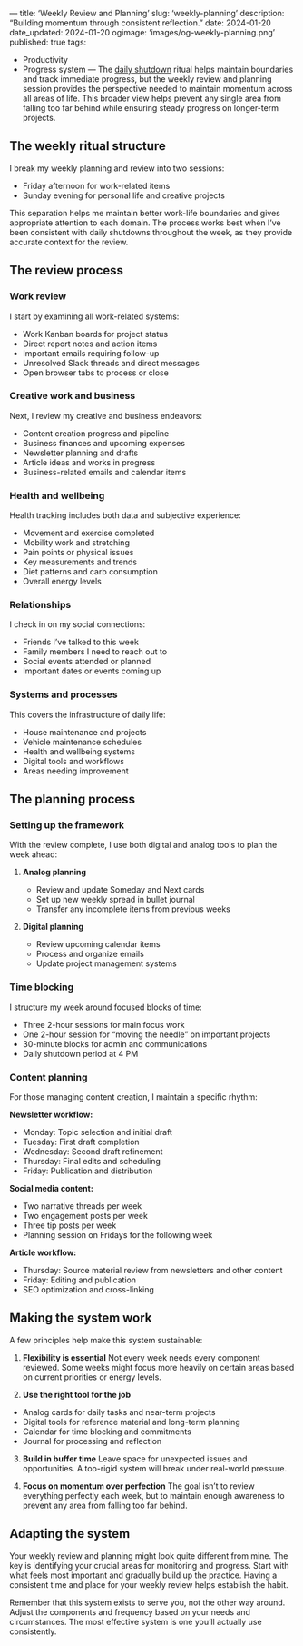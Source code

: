 —
title: ‘Weekly Review and Planning’
slug: ‘weekly-planning’
description: “Building momentum through consistent reflection.”
date: 2024-01-20
date_updated: 2024-01-20
ogimage: ‘images/og-weekly-planning.png’
published: true
tags:
  - Productivity
  - Progress system
—
The [daily shutdown](/daily-shutdown) ritual helps maintain boundaries and track immediate progress, but the weekly review and planning session provides the perspective needed to maintain momentum across all areas of life. This broader view helps prevent any single area from falling too far behind while ensuring steady progress on longer-term projects.

## The weekly ritual structure

I break my weekly planning and review into two sessions:
- Friday afternoon for work-related items
- Sunday evening for personal life and creative projects

This separation helps me maintain better work-life boundaries and gives appropriate attention to each domain. The process works best when I’ve been consistent with daily shutdowns throughout the week, as they provide accurate context for the review.

## The review process

### Work review
I start by examining all work-related systems:
- Work Kanban boards for project status
- Direct report notes and action items
- Important emails requiring follow-up
- Unresolved Slack threads and direct messages
- Open browser tabs to process or close

### Creative work and business
Next, I review my creative and business endeavors:
- Content creation progress and pipeline
- Business finances and upcoming expenses
- Newsletter planning and drafts
- Article ideas and works in progress
- Business-related emails and calendar items

### Health and wellbeing
Health tracking includes both data and subjective experience:
- Movement and exercise completed
- Mobility work and stretching
- Pain points or physical issues
- Key measurements and trends
- Diet patterns and carb consumption
- Overall energy levels

### Relationships
I check in on my social connections:
- Friends I’ve talked to this week
- Family members I need to reach out to
- Social events attended or planned
- Important dates or events coming up

### Systems and processes
This covers the infrastructure of daily life:
- House maintenance and projects
- Vehicle maintenance schedules
- Health and wellbeing systems
- Digital tools and workflows
- Areas needing improvement

## The planning process

### Setting up the framework

With the review complete, I use both digital and analog tools to plan the week ahead:

1. **Analog planning**
   - Review and update Someday and Next cards
   - Set up new weekly spread in bullet journal
   - Transfer any incomplete items from previous weeks

2. **Digital planning**
   - Review upcoming calendar items
   - Process and organize emails
   - Update project management systems

### Time blocking

I structure my week around focused blocks of time:
- Three 2-hour sessions for main focus work
- One 2-hour session for “moving the needle” on important projects
- 30-minute blocks for admin and communications
- Daily shutdown period at 4 PM

### Content planning

For those managing content creation, I maintain a specific rhythm:

**Newsletter workflow:**
- Monday: Topic selection and initial draft
- Tuesday: First draft completion
- Wednesday: Second draft refinement
- Thursday: Final edits and scheduling
- Friday: Publication and distribution

**Social media content:**
- Two narrative threads per week
- Two engagement posts per week
- Three tip posts per week
- Planning session on Fridays for the following week

**Article workflow:**
- Thursday: Source material review from newsletters and other content
- Friday: Editing and publication
- SEO optimization and cross-linking

## Making the system work

A few principles help make this system sustainable:

1. **Flexibility is essential**
Not every week needs every component reviewed. Some weeks might focus more heavily on certain areas based on current priorities or energy levels.

2. **Use the right tool for the job**
- Analog cards for daily tasks and near-term projects
- Digital tools for reference material and long-term planning
- Calendar for time blocking and commitments
- Journal for processing and reflection

3. **Build in buffer time**
Leave space for unexpected issues and opportunities. A too-rigid system will break under real-world pressure.

4. **Focus on momentum over perfection**
The goal isn’t to review everything perfectly each week, but to maintain enough awareness to prevent any area from falling too far behind.

## Adapting the system

Your weekly review and planning might look quite different from mine. The key is identifying your crucial areas for monitoring and progress. Start with what feels most important and gradually build up the practice. Having a consistent time and place for your weekly review helps establish the habit.

Remember that this system exists to serve you, not the other way around. Adjust the components and frequency based on your needs and circumstances. The most effective system is one you’ll actually use consistently.